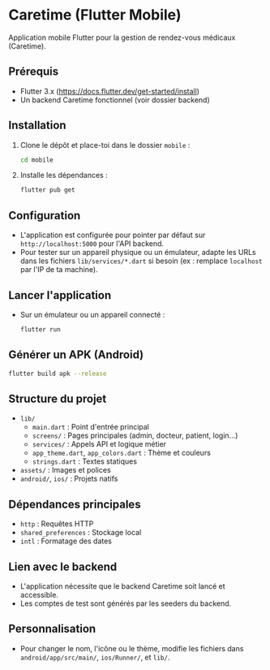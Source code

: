 # Caretime (Flutter Mobile)

Application mobile Flutter pour la gestion de rendez-vous médicaux (Caretime).

## Prérequis
- Flutter 3.x (https://docs.flutter.dev/get-started/install)
- Un backend Caretime fonctionnel (voir dossier backend)

## Installation

1. Clone le dépôt et place-toi dans le dossier `mobile` :
   ```bash
   cd mobile
   ```
2. Installe les dépendances :
   ```bash
   flutter pub get
   ```

## Configuration

- L'application est configurée pour pointer par défaut sur `http://localhost:5000` pour l'API backend.
- Pour tester sur un appareil physique ou un émulateur, adapte les URLs dans les fichiers `lib/services/*.dart` si besoin (ex : remplace `localhost` par l'IP de ta machine).

## Lancer l'application

- Sur un émulateur ou un appareil connecté :
  ```bash
  flutter run
  ```

## Générer un APK (Android)

```bash
flutter build apk --release
```

## Structure du projet

- `lib/`
  - `main.dart` : Point d'entrée principal
  - `screens/` : Pages principales (admin, docteur, patient, login...)
  - `services/` : Appels API et logique métier
  - `app_theme.dart`, `app_colors.dart` : Thème et couleurs
  - `strings.dart` : Textes statiques
- `assets/` : Images et polices
- `android/`, `ios/` : Projets natifs

## Dépendances principales
- `http` : Requêtes HTTP
- `shared_preferences` : Stockage local
- `intl` : Formatage des dates

## Lien avec le backend
- L'application nécessite que le backend Caretime soit lancé et accessible.
- Les comptes de test sont générés par les seeders du backend.

## Personnalisation
- Pour changer le nom, l'icône ou le thème, modifie les fichiers dans `android/app/src/main/`, `ios/Runner/`, et `lib/`.
